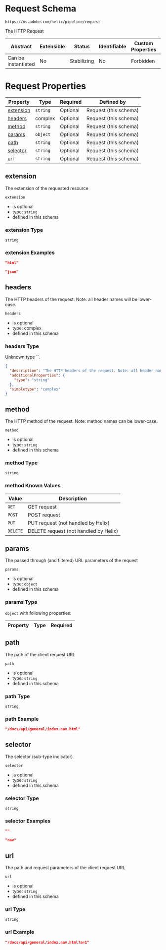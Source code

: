 
# Request Schema

```
https://ns.adobe.com/helix/pipeline/request
```

The HTTP Request

| Abstract | Extensible | Status | Identifiable | Custom Properties | Additional Properties | Defined In |
|----------|------------|--------|--------------|-------------------|-----------------------|------------|
| Can be instantiated | No | Stabilizing | No | Forbidden | Forbidden | [request.schema.json](request.schema.json) |

# Request Properties

| Property | Type | Required | Defined by |
|----------|------|----------|------------|
| [extension](#extension) | `string` | Optional | Request (this schema) |
| [headers](#headers) | complex | Optional | Request (this schema) |
| [method](#method) | `string` | Optional | Request (this schema) |
| [params](#params) | `object` | Optional | Request (this schema) |
| [path](#path) | `string` | Optional | Request (this schema) |
| [selector](#selector) | `string` | Optional | Request (this schema) |
| [url](#url) | `string` | Optional | Request (this schema) |

## extension

The extension of the requested resource

`extension`
* is optional
* type: `string`
* defined in this schema

### extension Type


`string`





### extension Examples

```json
"html"
```

```json
"json"
```



## headers

The HTTP headers of the request. Note: all header names will be lower-case.

`headers`
* is optional
* type: complex
* defined in this schema

### headers Type

Unknown type ``.

```json
{
  "description": "The HTTP headers of the request. Note: all header names will be lower-case.",
  "additionalProperties": {
    "type": "string"
  },
  "simpletype": "complex"
}
```





## method

The HTTP method of the request. Note: method names can be lower-case.

`method`
* is optional
* type: `string`
* defined in this schema

### method Type


`string`



### method Known Values
| Value | Description |
|-------|-------------|
| `GET` | GET request |
| `POST` | POST request |
| `PUT` | PUT request (not handled by Helix) |
| `DELETE` | DELETE request (not handled by Helix) |




## params

The passed through (and filtered) URL parameters of the request

`params`
* is optional
* type: `object`
* defined in this schema

### params Type


`object` with following properties:


| Property | Type | Required |
|----------|------|----------|






## path

The path of the client request URL

`path`
* is optional
* type: `string`
* defined in this schema

### path Type


`string`





### path Example

```json
"/docs/api/general/index.nav.html"
```


## selector

The selector (sub-type indicator)

`selector`
* is optional
* type: `string`
* defined in this schema

### selector Type


`string`





### selector Examples

```json
""
```

```json
"nav"
```



## url

The path and request parameters of the client request URL

`url`
* is optional
* type: `string`
* defined in this schema

### url Type


`string`





### url Example

```json
"/docs/api/general/index.nav.html?a=1"
```

